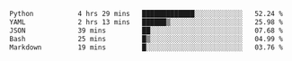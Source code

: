 <!--START_SECTION:waka-->

```txt
Python           4 hrs 29 mins   █████████████░░░░░░░░░░░░   52.24 %
YAML             2 hrs 13 mins   ██████▒░░░░░░░░░░░░░░░░░░   25.98 %
JSON             39 mins         ██░░░░░░░░░░░░░░░░░░░░░░░   07.68 %
Bash             25 mins         █▒░░░░░░░░░░░░░░░░░░░░░░░   04.99 %
Markdown         19 mins         █░░░░░░░░░░░░░░░░░░░░░░░░   03.76 %
```

<!--END_SECTION:waka-->
